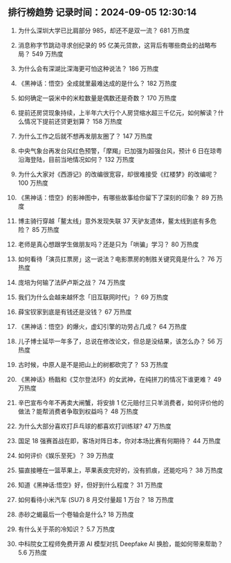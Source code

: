 
## 排行榜趋势 记录时间：2024-09-05 12:30:14
  
  1. 为什么深圳大学已比肩部分 985，却还不是双一流？ 681 万热度
    
  2. 消息称字节跳动寻求创纪录的 95 亿美元贷款，这背后有哪些商业的战略布局？ 549 万热度
    
  3. 为什么会有深湖比深海更可怕这种说法？ 186 万热度
    
  4. 《黑神话：悟空》全成就里最难达成的是什么？ 182 万热度
    
  5. 如何确定一袋米中的米粒数量是偶数还是奇数？ 170 万热度
    
  6. 提前还房贷现象持续，上半年六大行个人房贷缩水超三千亿元，如何解读？什么情况下提前还贷更划算？ 158 万热度
    
  7. 为什么工作之后就不想再发朋友圈了？ 147 万热度
    
  8. 中央气象台再发台风红色预警，「摩羯」已加强为超强台风，预计 6 日在琼粤沿海登陆，目前当地情况如何？ 132 万热度
    
  9. 为什么大家对《西游记》的改编很宽容，却很难接受《红楼梦》的改编呢？ 100 万热度
    
  10. 《黑神话：悟空》的影神图中，有哪些故事给你留下了深刻的印象？ 89 万热度
    
  11. 博主骑行穿越「鳌太线」意外发现失联 37 天驴友遗体，鳌太线到底有多危险？ 85 万热度
    
  12. 老师是真心想跟学生做朋友吗？还是只为「哄骗」学习？ 80 万热度
    
  13. 如何看待「演员扛票房」这一说法？电影票房的制胜关键究竟是什么？ 76 万热度
    
  14. 庞培为何输了法萨卢斯之战？ 74 万热度
    
  15. 我们为什么会越来越怀念「旧互联网时代」？ 69 万热度
    
  16. 薛宝钗家到底是有钱还是没钱？ 67 万热度
    
  17. 《黑神话：悟空》的爆火，虚幻引擎的功劳占几成？ 64 万热度
    
  18. 儿子博士延毕一年多了，总说在修改论文，但总是没结果，该怎么办？ 56 万热度
    
  19. 古时候，中原人是不是把山上的树都砍完了？ 53 万热度
    
  20. 《黑神话》杨戬和《艾尔登法环》的女武神，在纯拼刀的情况下谁更难？ 49 万热度
    
  21. 辛巴宣布今年不再卖大闸蟹，将安排 1 亿元赔付三只羊消费者，如何评价他的做法？能帮消费者争取到权益吗？ 48 万热度
    
  22. 为什么大部分喜欢打乒乓球的都喜欢打训练球? 47 万热度
    
  23. 国足 18 强赛首战在即，客场对阵日本，你对本场比赛有何期待？ 44 万热度
    
  24. 如何评价《娱乐至死》？ 39 万热度
    
  25. 猫直接睡在一篮苹果上，苹果表皮完好的，没有抓痕，还能吃吗？ 38 万热度
    
  26. 知道《黑神话:悟空》好，但好到什么程度？ 31 万热度
    
  27. 如何看待小米汽车 (SU7) 8 月交付量超 1 万台？ 18 万热度
    
  28. 赤砂之蝎最后一个卷轴会是什么? 18 万热度
    
  29. 有什么关于茶的冷知识？ 5.7 万热度
    
  30. 中科院女工程师免费开源 AI 模型对抗 Deepfake AI 换脸，能如何带来帮助？ 5.6 万热度
    